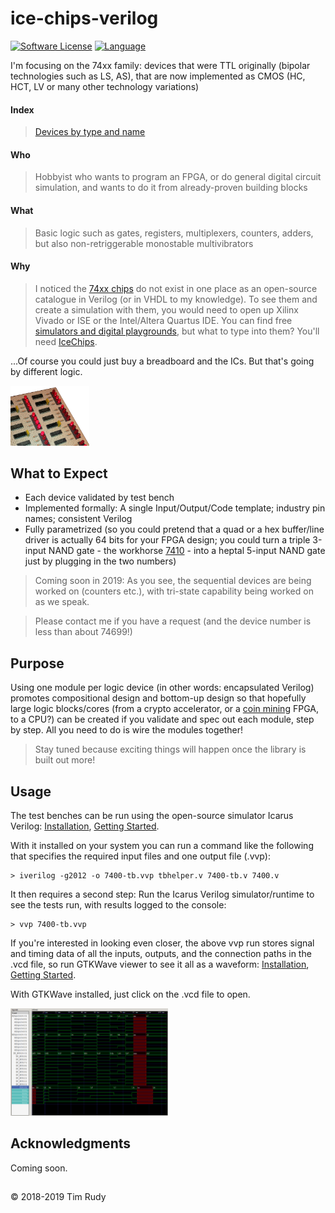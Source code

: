 # ice-chips-verilog

[![Software License][ico-license]](LICENSE)
[![Language][ico-language]](source-7400)

[topdesc]: #desc
I'm focusing on the 74xx family: devices that were TTL originally (bipolar technologies such as LS, AS), that are now implemented as CMOS (HC, HCT, LV or many other technology variations)

#### Index
> [Devices by type and name](device-index.md)

#### Who
> Hobbyist who wants to program an FPGA, or do general digital circuit simulation, and wants to do it from already-proven building blocks

#### What
> Basic logic such as gates, registers, multiplexers, counters, adders, but also non-retriggerable monostable multivibrators

#### Why
> I noticed the [74xx chips][link-wiki7400] do not exist in one place as an open-source catalogue in Verilog (or in VHDL to my knowledge). To see them and create a simulation with them, you would need to open up Xilinx Vivado or ISE or the Intel/Altera Quartus IDE. You can find free [simulators and digital playgrounds][link-websim], but what to type into them? You'll need [IceChips](source-7400).

...Of course you could just buy a breadboard and the ICs. But that's going by different logic.

<img src="images/TTL.png" title="TTL ICs on a real board" width="25%" height="25%">

## What to Expect

* Each device validated by test bench
* Implemented formally: A single Input/Output/Code template; industry pin names; consistent Verilog
* Fully parametrized (so you could pretend that a quad or a hex buffer/line driver is actually 64 bits for your FPGA design; you could turn a triple 3-input NAND gate - the workhorse [7410](source-7400/7410.v) - into a heptal 5-input NAND gate just by plugging in the two numbers)

> Coming soon in 2019: As you see, the sequential devices are being worked on (counters etc.), with tri-state capability being worked on as we speak.

> Please contact me if you have a request (and the device number is less than about 74699!)

## Purpose

Using one module per logic device (in other words: encapsulated Verilog) promotes compositional design and bottom-up design so that hopefully large logic blocks/cores (from a crypto accelerator, or a [coin mining][link-coinmining] FPGA, to a CPU?) can be created if you validate and spec out each module, step by step. All you need to do is wire the modules together!

> Stay tuned because exciting things will happen once the library is built out more!

## Usage
[usage]: #usage

The test benches can be run using the open-source simulator Icarus Verilog: [Installation][link-iverilogi], [Getting Started][link-iverilogs].

With it installed on your system you can run a command like the following that specifies the required input files and one output file (.vvp):
```
> iverilog -g2012 -o 7400-tb.vvp tbhelper.v 7400-tb.v 7400.v
```

It then requires a second step: Run the Icarus Verilog simulator/runtime to see the tests run, with results logged to the console:
```
> vvp 7400-tb.vvp
```

If you're interested in looking even closer, the above vvp run stores signal and timing data of all the inputs, outputs, and the connection paths in the .vcd file, so run GTKWave viewer to see it all as a waveform: [Installation][link-gtkwavei], [Getting Started][link-gtkwaves].

With GTKWave installed, just click on the .vcd file to open.

<img src="images/GTK.png" title="Simulation waveform" width="50%" height="50%">

## Acknowledgments

Coming soon.

## <!-- -->

© 2018-2019 Tim Rudy

[ico-license]: https://img.shields.io/badge/license-GPL--3.0%2B-blue.svg
[ico-language]: https://img.shields.io/badge/Verilog-100%25-orange.svg

[link-wiki7400]: https://en.wikipedia.org/wiki/List_of_7400_series_integrated_circuits
[link-websim]: https://www.google.com/search?q=free+web+verilog+editor+simulator
[link-coinmining]: http://whattomine.com
[link-iverilogi]: http://iverilog.wikia.com/wiki/Installation_Guide
[link-iverilogs]: http://iverilog.wikia.com/wiki/Getting_Started
[link-gtkwavei]: http://gtkwave.sourceforge.net
[link-gtkwaves]: http://iverilog.wikia.com/wiki/GTKWAVE
